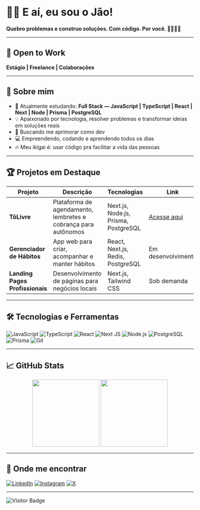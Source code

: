 # 👋🏼 E aí, eu sou o Jão!

**Quebro problemas e construo soluções. Com código. Por você. 🤟🏼🫵🏼**  

---

## 🚦 Open to Work
**Estágio | Freelance | Colaborações**

---

## 🚀 Sobre mim
- 🌱 Atualmente estudando: **Full Stack — JavaScript | TypeScript | React | Next | Node | Prisma | PostgreSQL**
- 💡 Apaixonado por tecnologia, resolver problemas e transformar ideias em soluções reais
- 🎯 Buscando me aprimorar como dev
- 💻 Empreendendo, codando e aprendendo todos os dias
- 🔥 Meu ikigai é: usar código pra facilitar a vida das pessoas

---

## 🏆 Projetos em Destaque
| Projeto | Descrição | Tecnologias | Link |
|---------|-----------|--------------|------|
| **TôLivre** | Plataforma de agendamento, lembretes e cobrança para autônomos | Next.js, Node.js, Prisma, PostgreSQL | [Acesse aqui](https://github.com/joaosilva-web/to-livre) |
| **Gerenciador de Hábitos** | App web para criar, acompanhar e manter hábitos | React, Next.js, Redis, PostgreSQL | Em desenvolvimento |
| **Landing Pages Profissionais** | Desenvolvimento de páginas para negócios locais | Next.js, Tailwind CSS | Sob demanda |

---

## 🛠️ Tecnologias e Ferramentas
![JavaScript](https://img.shields.io/badge/JavaScript-F7DF1E?style=for-the-badge&logo=javascript&logoColor=black)
![TypeScript](https://img.shields.io/badge/TypeScript-3178C6?style=for-the-badge&logo=typescript&logoColor=white)
![React](https://img.shields.io/badge/React-20232A?style=for-the-badge&logo=react&logoColor=61DAFB)
![Next JS](https://img.shields.io/badge/Next-black?style=for-the-badge&logo=next.js&logoColor=white)
![Node.js](https://img.shields.io/badge/Node.js-339933?style=for-the-badge&logo=nodedotjs&logoColor=white)
![PostgreSQL](https://img.shields.io/badge/Postgres-4169E1?style=for-the-badge&logo=postgresql&logoColor=white)
![Prisma](https://img.shields.io/badge/Prisma-3982CE?style=for-the-badge&logo=prisma&logoColor=white)
![Git](https://img.shields.io/badge/Git-F05032?style=for-the-badge&logo=git&logoColor=white)

---

## 📈 GitHub Stats
<div align="center">
  <img height="180em" src="https://github-readme-stats.vercel.app/api?username=joaosilva-web&show_icons=true&theme=radical"/>
  <img height="180em" src="https://github-readme-stats.vercel.app/api/top-langs/?username=joaosilva-web&layout=compact&theme=radical"/>
</div>

---

## 🚀 Onde me encontrar
[![LinkedIn](https://img.shields.io/badge/-LinkedIn-%230077B5?style=for-the-badge&logo=linkedin&logoColor=white)](https://linkedin.com/in/joaosilvadeveloper)
[![Instagram](https://img.shields.io/badge/-Instagram-E4405F?style=for-the-badge&logo=instagram&logoColor=white)](https://instagram.com/jao_developer)
[![X](https://img.shields.io/badge/-X-black?style=for-the-badge&logo=twitter&logoColor=white)](https://x.com/jao_developer)

---

![Visitor Badge](https://komarev.com/ghpvc/?username=joaosilva-web&style=flat-square&color=blue)

